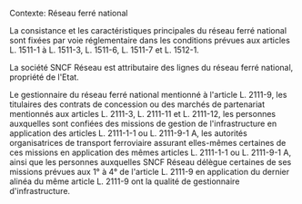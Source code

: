 Contexte: Réseau ferré national

La consistance et les caractéristiques principales du réseau ferré national sont fixées par voie réglementaire dans les conditions prévues aux articles L. 1511-1 à L. 1511-3, L. 1511-6, L. 1511-7 et L. 1512-1.

La société SNCF Réseau est attributaire des lignes du réseau ferré national, propriété de l'Etat.

Le gestionnaire du réseau ferré national mentionné à l'article L. 2111-9, les titulaires des contrats de concession ou des marchés de partenariat mentionnés aux articles L. 2111-3, L. 2111-11 et L. 2111-12, les personnes auxquelles sont confiées des missions de gestion de l'infrastructure en application des articles L. 2111-1-1 ou L. 2111-9-1 A, les autorités organisatrices de transport ferroviaire assurant elles-mêmes certaines de ces missions en application des mêmes articles L. 2111-1-1 ou L. 2111-9-1 A, ainsi que les personnes auxquelles SNCF Réseau délègue certaines de ses missions prévues aux 1° à 4° de l'article L. 2111-9 en application du dernier alinéa du même article L. 2111-9 ont la qualité de gestionnaire d'infrastructure.